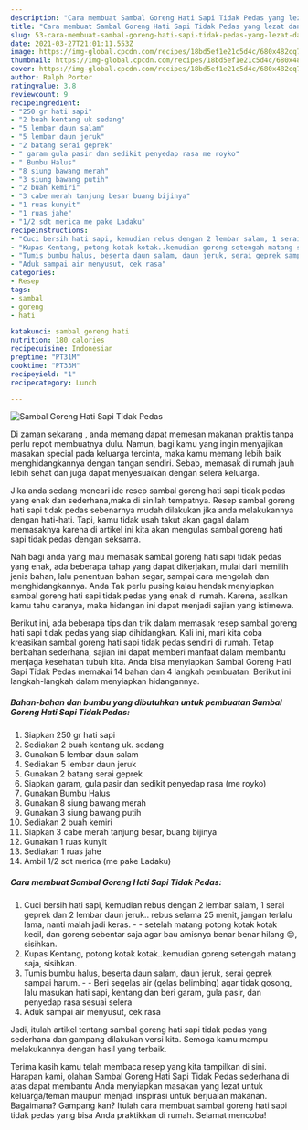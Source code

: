 ```yaml
---
description: "Cara membuat Sambal Goreng Hati Sapi Tidak Pedas yang lezat dan Mudah Dibuat"
title: "Cara membuat Sambal Goreng Hati Sapi Tidak Pedas yang lezat dan Mudah Dibuat"
slug: 53-cara-membuat-sambal-goreng-hati-sapi-tidak-pedas-yang-lezat-dan-mudah-dibuat
date: 2021-03-27T21:01:11.553Z
image: https://img-global.cpcdn.com/recipes/18bd5ef1e21c5d4c/680x482cq70/sambal-goreng-hati-sapi-tidak-pedas-foto-resep-utama.jpg
thumbnail: https://img-global.cpcdn.com/recipes/18bd5ef1e21c5d4c/680x482cq70/sambal-goreng-hati-sapi-tidak-pedas-foto-resep-utama.jpg
cover: https://img-global.cpcdn.com/recipes/18bd5ef1e21c5d4c/680x482cq70/sambal-goreng-hati-sapi-tidak-pedas-foto-resep-utama.jpg
author: Ralph Porter
ratingvalue: 3.8
reviewcount: 9
recipeingredient:
- "250 gr hati sapi"
- "2 buah kentang uk sedang"
- "5 lembar daun salam"
- "5 lembar daun jeruk"
- "2 batang serai geprek"
- " garam gula pasir dan sedikit penyedap rasa me royko"
- " Bumbu Halus"
- "8 siung bawang merah"
- "3 siung bawang putih"
- "2 buah kemiri"
- "3 cabe merah tanjung besar buang bijinya"
- "1 ruas kunyit"
- "1 ruas jahe"
- "1/2 sdt merica me pake Ladaku"
recipeinstructions:
- "Cuci bersih hati sapi, kemudian rebus dengan 2 lembar salam, 1 serai geprek dan 2 lembar daun jeruk.. rebus selama 25 menit, jangan terlalu lama, nanti malah jadi keras.  setelah matang potong kotak kotak kecil, dan goreng sebentar saja agar bau amisnya benar benar hilang 😊, sisihkan."
- "Kupas Kentang, potong kotak kotak..kemudian goreng setengah matang saja, sisihkan."
- "Tumis bumbu halus, beserta daun salam, daun jeruk, serai geprek sampai harum.   Beri segelas air (gelas belimbing) agar tidak gosong, lalu masukan hati sapi, kentang dan beri garam, gula pasir, dan penyedap rasa sesuai selera"
- "Aduk sampai air menyusut, cek rasa"
categories:
- Resep
tags:
- sambal
- goreng
- hati

katakunci: sambal goreng hati 
nutrition: 180 calories
recipecuisine: Indonesian
preptime: "PT31M"
cooktime: "PT33M"
recipeyield: "1"
recipecategory: Lunch

---
```



![Sambal Goreng Hati Sapi Tidak Pedas](https://img-global.cpcdn.com/recipes/18bd5ef1e21c5d4c/680x482cq70/sambal-goreng-hati-sapi-tidak-pedas-foto-resep-utama.jpg)

Di zaman  sekarang , anda memang dapat memesan makanan praktis tanpa perlu repot membuatnya dulu. Namun, bagi kamu yang ingin menyajikan masakan special pada keluarga tercinta, maka kamu memang lebih baik menghidangkannya dengan tangan sendiri. Sebab, memasak di rumah jauh lebih sehat dan juga dapat menyesuaikan dengan selera keluarga.

Jika anda sedang mencari ide resep sambal goreng hati sapi tidak pedas yang enak dan sederhana,maka di sinilah tempatnya. Resep sambal goreng hati sapi tidak pedas  sebenarnya mudah dilakukan jika anda melakukannya dengan hati-hati. Tapi, kamu tidak usah takut akan gagal dalam memasaknya 
karena di artikel ini kita akan mengulas sambal goreng hati sapi tidak pedas dengan seksama.  



Nah bagi anda yang mau memasak sambal goreng hati sapi tidak pedas yang enak, ada beberapa tahap yang dapat dikerjakan, mulai dari memilih jenis bahan, lalu penentuan bahan segar, sampai cara mengolah dan menghidangkannya. Anda Tak perlu pusing kalau hendak menyiapkan sambal goreng hati sapi tidak pedas yang enak di rumah. Karena, asalkan kamu  tahu caranya, maka hidangan ini dapat menjadi sajian yang istimewa.

Berikut ini, ada beberapa tips dan trik dalam memasak resep sambal goreng hati sapi tidak pedas yang siap dihidangkan. Kali ini, mari kita coba kreasikan sambal goreng hati sapi tidak pedas sendiri di rumah. Tetap berbahan sederhana, sajian ini dapat memberi manfaat dalam membantu menjaga kesehatan tubuh kita. Anda bisa menyiapkan Sambal Goreng Hati Sapi Tidak Pedas memakai 14 bahan dan 4 langkah pembuatan. Berikut ini langkah-langkah dalam menyiapkan hidangannya.

<!--inarticleads1-->

##### Bahan-bahan dan bumbu yang dibutuhkan untuk pembuatan Sambal Goreng Hati Sapi Tidak Pedas:

1. Siapkan 250 gr hati sapi
1. Sediakan 2 buah kentang uk. sedang
1. Gunakan 5 lembar daun salam
1. Sediakan 5 lembar daun jeruk
1. Gunakan 2 batang serai geprek
1. Siapkan  garam, gula pasir dan sedikit penyedap rasa (me royko)
1. Gunakan  Bumbu Halus
1. Gunakan 8 siung bawang merah
1. Gunakan 3 siung bawang putih
1. Sediakan 2 buah kemiri
1. Siapkan 3 cabe merah tanjung besar, buang bijinya
1. Gunakan 1 ruas kunyit
1. Sediakan 1 ruas jahe
1. Ambil 1/2 sdt merica (me pake Ladaku)




<!--inarticleads2-->

##### Cara membuat Sambal Goreng Hati Sapi Tidak Pedas:

1. Cuci bersih hati sapi, kemudian rebus dengan 2 lembar salam, 1 serai geprek dan 2 lembar daun jeruk.. rebus selama 25 menit, jangan terlalu lama, nanti malah jadi keras. -  - setelah matang potong kotak kotak kecil, dan goreng sebentar saja agar bau amisnya benar benar hilang 😊, sisihkan.
1. Kupas Kentang, potong kotak kotak..kemudian goreng setengah matang saja, sisihkan.
1. Tumis bumbu halus, beserta daun salam, daun jeruk, serai geprek sampai harum.  -  - Beri segelas air (gelas belimbing) agar tidak gosong, lalu masukan hati sapi, kentang dan beri garam, gula pasir, dan penyedap rasa sesuai selera
1. Aduk sampai air menyusut, cek rasa




Jadi, itulah artikel tentang  sambal goreng hati sapi tidak pedas  yang sederhana dan gampang dilakukan versi kita. Semoga kamu mampu melakukannya dengan hasil yang terbaik. 

Terima kasih kamu telah membaca resep yang kita tampilkan di sini. Harapan kami, olahan  Sambal Goreng Hati Sapi Tidak Pedas sederhana di atas dapat membantu Anda menyiapkan masakan yang lezat untuk keluarga/teman maupun menjadi inspirasi untuk berjualan makanan. Bagaimana? Gampang kan? Itulah cara membuat sambal goreng hati sapi tidak pedas yang bisa Anda praktikkan di rumah. Selamat mencoba!

